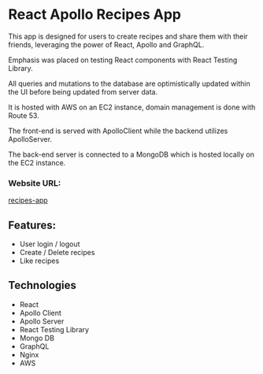 # React Apollo Recipes App

This app is designed for users to create recipes and share them with their friends, leveraging the power of React, Apollo and GraphQL.

Emphasis was placed on testing React components with React Testing Library.

All queries and mutations to the database are optimistically updated within the UI before being updated from server data.

It is hosted with AWS on an EC2 instance, domain management is done with Route 53.

The front-end is served with ApolloClient while the backend utilizes ApolloServer.

The back-end server is connected to a MongoDB which is hosted locally on the EC2 instance.

### Website URL:

[recipes-app](https://recipes.ballot-online.com)

## Features:

- User login / logout
- Create / Delete recipes
- Like recipes

## Technologies

- React
- Apollo Client
- Apollo Server
- React Testing Library
- Mongo DB
- GraphQL
- Nginx
- AWS
